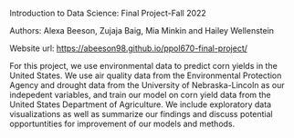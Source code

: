 
Introduction to Data Science: Final Project-Fall 2022

Authors: Alexa Beeson, Zujaja Baig, Mia Minkin and Hailey Wellenstein

Website url: https://abeeson98.github.io/ppol670-final-project/

For this project, we use environmental data to predict corn yields in the United States. We use air quality data from the Environmental Protection Agency and drought data from the University of Nebraska-Lincoln as our indepedent variables, and train our model on corn yield data from the United States Department of Agriculture. We include exploratory data visualizations as well as summarize our findings and discuss potential opportuntities for improvement of our models and methods. 
